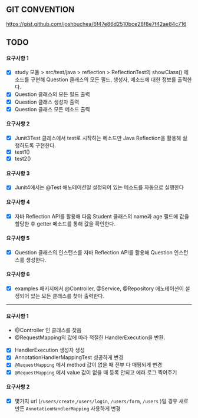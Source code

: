 ## GIT CONVENTION
https://gist.github.com/joshbuchea/6f47e86d2510bce28f8e7f42ae84c716

## TODO
#### 요구사항 1
- [x] study 모듈 > src/test/java > reflection > ReflectionTest의 showClass() 메소드를 구현해 Question 클래스의 모든 필드, 생성자, 메소드에 대한 정보를 출력한다.
- [x] Question 클래스의 모든 필드 출력
- [x] Question 클래스 생성자 출력
- [x] Question 클래스 모든 메소드 출력

#### 요구사항 2
- [x] Junit3Test 클래스에서 test로 시작하는 메소드만 Java Reflection을 활용해 실행하도록 구현한다.
- [x] test1()
- [x] test2()

#### 요구사항 3
- [x] Junit4에서는 @Test 애노테이션일 설정되어 있는 메소드를 자동으로 실행한다

#### 요구사항 4
- [x] 자바 Reflection API를 활용해 다음 Student 클래스의 name과 age 필드에 값을 할당한 후 getter 메소드를 통해 값을 확인한다.

#### 요구사항 5
- [x] Question 클래스의 인스턴스를 자바 Reflection API를 활용해 Question 인스턴스를 생성한다.

#### 요구사항 6
- [x] examples 패키지에서 @Controller, @Service, @Repository 애노테이션이 설정되어 있는 모든 클래스를 찾아 출력한다.

----
#### 요구사항 1
- @Controller 인 클래스를 찾음
- @RequestMapping의 값에 따라 적절한 HandlerExecution을 반환.
- [x] HandlerExecution 생성자 생성
- [x] AnnotationHandlerMappingTest 성공하게 변경
- [x] ```@RequestMapping``` 에서 method 값이 없을 때 전부 다 매핑되게 변경
- [x] ```@RequestMapping``` 에서 value 값이 없을 때 등록 안되고 에러 로그 찍어주기

#### 요구사항 2
- [x] 몇가지 url (```/users/create```,```/users/login```, ```/users/form```, ```/users``` )일 경우 새로 만든 ```AnnotationHandlerMapping``` 사용하게 변경
